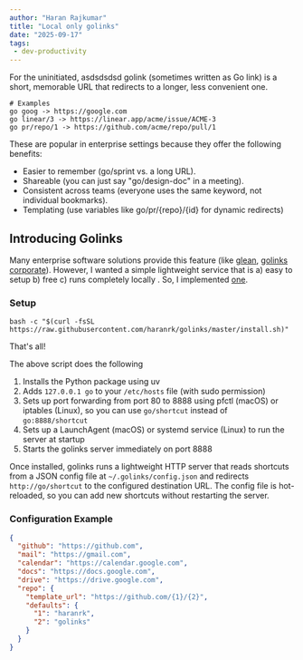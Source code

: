 ```yaml
---
author: "Haran Rajkumar"
title: "Local only golinks"
date: "2025-09-17"
tags:
 - dev-productivity
---
```



For the uninitiated, asdsdsdsd golink (sometimes written as Go link) is a short, memorable URL that redirects to a longer, less convenient one. 

```
# Examples
go goog -> https://google.com
go linear/3 -> https://linear.app/acme/issue/ACME-3
go pr/repo/1 -> https://github.com/acme/repo/pull/1
```

These are popular in enterprise settings because they offer the following benefits:
- Easier to remember (go/sprint vs. a long URL).
- Shareable (you can just say "go/design-doc" in a meeting).
- Consistent across teams (everyone uses the same keyword, not individual bookmarks).
- Templating (use variables like go/pr/{repo}/{id} for dynamic redirects) 

## Introducing Golinks
Many enterprise software solutions provide this feature (like [glean](https://docs.glean.com/user-guide/knowledge/go-links/how-go-links-work), [golinks corporate](https://www.golinks.io/)). However, I wanted a simple lightweight service that is a) easy to setup b) free c) runs completely locally . So, I implemented [one](https://github.com/haranrk/golinks).

### Setup
```
bash -c "$(curl -fsSL https://raw.githubusercontent.com/haranrk/golinks/master/install.sh)"
```
That's all!

The above script does the following
1. Installs the Python package using uv
2. Adds `127.0.0.1 go` to your `/etc/hosts` file (with sudo permission)
3. Sets up port forwarding from port 80 to 8888 using pfctl (macOS) or iptables (Linux), so you can use `go/shortcut` instead of `go:8888/shortcut`
4. Sets up a LaunchAgent (macOS) or systemd service (Linux) to run the server at startup
5. Starts the golinks server immediately on port 8888

Once installed, golinks runs a lightweight HTTP server that reads shortcuts from a JSON config file at `~/.golinks/config.json` and redirects `http://go/shortcut` to the configured destination URL. The config file is hot-reloaded, so you can add new shortcuts without restarting the server.

### Configuration Example
```json
{
  "github": "https://github.com",
  "mail": "https://gmail.com",
  "calendar": "https://calendar.google.com",
  "docs": "https://docs.google.com",
  "drive": "https://drive.google.com",
  "repo": {
    "template_url": "https://github.com/{1}/{2}",
    "defaults": {
      "1": "haranrk",
      "2": "golinks"
    }
  }
}
```


